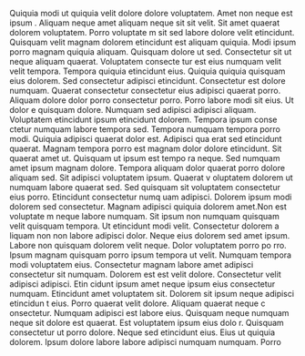 Quiquia modi ut quiquia velit dolore dolore voluptatem. Amet non neque est ipsum
. Aliquam neque amet aliquam neque sit sit velit. Sit amet quaerat dolorem voluptatem. Porro voluptate
m sit sed labore dolore velit etincidunt. Quisquam velit magnam dolorem etincidunt
 est aliquam quiquia. Modi ipsum porro magnam quiquia aliquam.  Quisquam dolore ut sed. Consectetur sit ut neque aliquam quaerat. Voluptatem consecte
tur est eius numquam velit velit tempora. Tempora quiquia etincidunt eius. Quiquia quiquia quisquam eius dolorem. Sed consectetur
 adipisci etincidunt. Consectetur est dolore numquam. Quaerat
 consectetur consectetur eius adipisci quaerat porro. Aliquam dolore dolor porro consectetur porro. Porro labore modi sit eius.  Ut dolor
e quisquam dolore. Numquam sed adipisci adipisci aliquam. Voluptatem etincidunt ipsum etincidunt dolorem. Tempora ipsum conse
ctetur numquam labore tempora sed. Tempora numquam tempora porro modi. Quiquia adipisci quaerat dolor est. Adipisci qua
erat sed etincidunt quaerat. Magnam tempora porro est magnam dolor dolore etincidunt.  Sit quaerat amet ut. Quisquam ut ipsum est tempo
ra neque. Sed numquam amet ipsum magnam dolore. Tempora aliquam dolor quaerat porro dolore aliquam sed. Sit adipisci voluptatem ipsum. Quaerat v
oluptatem dolorem ut numquam labore quaerat sed. Sed quisquam sit voluptatem consectetur eius porro. Etincidunt consectetur numq
uam adipisci. Dolorem ipsum modi dolorem sed consectetur. Magnam adipisci quiquia dolorem amet.Non est voluptate
m neque labore numquam. Sit ipsum non numquam quisquam velit quisquam tempora. Ut etincidunt modi velit. Consectetur dolorem a
liquam non non labore adipisci dolor. Neque eius dolorem sed amet ipsum. Labore non quisquam dolorem velit neque.  Dolor voluptatem porro po
rro. Ipsum magnam quisquam porro ipsum tempora ut velit. Numquam tempora modi voluptatem eius. Consectetur magnam
 labore amet adipisci consectetur sit numquam. Dolorem est est velit dolore. Consectetur velit adipisci adipisci. Etin
cidunt ipsum amet neque ipsum eius consectetur numquam. Etincidunt amet voluptatem sit. Dolorem sit ipsum neque adipisci etincidun
t eius. Porro quaerat velit dolore.  Aliquam quaerat neque c
onsectetur. Numquam adipisci est labore eius. Quisquam neque numquam neque sit dolore est quaerat. Est voluptatem ipsum eius dolo
r. Quisquam consectetur ut porro dolore.  Neque sed etincidunt eius. Eius ut quiquia dolorem. Ipsum dolore labore labore adipisci numquam numquam. Porro
